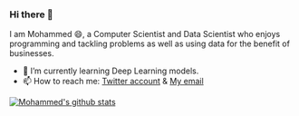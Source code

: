 ### Hi there 👋

I am Mohammed 😄, a Computer Scientist and Data Scientist who enjoys programming and tackling problems as well as using data for the benefit of businesses.

- 🌱 I’m currently learning Deep Learning models.
- 📫 How to reach me: [Twitter account](https://twitter.com/mhalosaimi) & [My email](mailto:mohammedhalosaimi@gmail.com?subject=[GitHub]%20Question)

[![Mohammed's github stats](https://github-readme-stats.vercel.app/api?username=mohammedhalosaimi&hide=issues&show_icons=true&count_private=true&theme=onedark)](https://github.com/mohammedhalosaimi/github-readme-stats)

<!--
**mohammedhalosaimi/mohammedhalosaimi** is a ✨ _special_ ✨ repository because its `README.md` (this file) appears on your GitHub profile.

Here are some ideas to get you started:

- 🔭 I’m currently working on ...
- 🌱 I’m currently learning ...
- 👯 I’m looking to collaborate on ...
- 🤔 I’m looking for help with ...
- 💬 Ask me about ...
- 📫 How to reach me: ...
- 😄 Pronouns: ...
- ⚡ Fun fact: ...
-->
